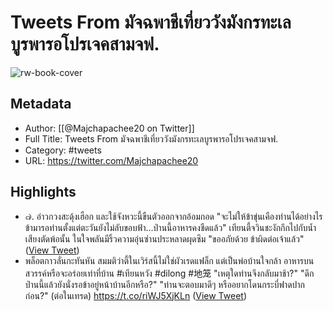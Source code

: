 # Tweets From มัจฉพาชีเที่ยววังมังกรทะเลบูรพารอโปรเจคสามจฟ.

![rw-book-cover](https://pbs.twimg.com/profile_images/1499771265145475074/E1V_GH5n.jpg)

## Metadata
- Author: [[@Majchapachee20 on Twitter]]
- Full Title: Tweets From มัจฉพาชีเที่ยววังมังกรทะเลบูรพารอโปรเจคสามจฟ.
- Category: #tweets
- URL: https://twitter.com/Majchapachee20

## Highlights
- ๗. อ๋าวกวงสะดุ้งเฮือก และใช้จังหวะนี้ขืนตัวออกจากอ้อมกอด
  "จะไม่ให้ข้าขุ่นเคืองท่านได้อย่างไร ข้ามารอท่านตั้งแต่ตะวันยังไม่ลับขอบฟ้า...ป่านนี้อาหารคงชืดแล้ว"
  เทียนตี้จวินชะงักกึกไปกับน้ำเสียงตัดพ้อนั้น ในใจพลันมีริ้วความอุ่นซ่านประหลาดผุดซึม 
  "ขออภัยด้วย ข้าผิดต่อเจ้าแล้ว" ([View Tweet](https://twitter.com/Majchapachee20/status/1908512900907778421))
- พล็อตกาวลั่นกะทันหัน สมมติว่าตี้ในเวิร์สนี้ไม่ใช่ผัวเรดแฟล็ก แต่เป็นพ่อบ้านใจกล้า
  อาหารบนสวรรค์หรือจะอร่อยเท่าที่บ้าน #เทียนหวัง #dilong #地笼 
  "เหตุใดท่านจึงกลับมาช้า?"
  "ดึกป่านนี้แล้วยังนั่งรอข้าอยู่หน้าบ้านอีกหรือ?"
  "ท่านจะตอบมาดีๆ หรืออยากโดนกระบี่ฟาดปากก่อน?"
  (ต่อในเทรด) https://t.co/riWJ5XjKLn ([View Tweet](https://twitter.com/Majchapachee20/status/1908430500818993509))

